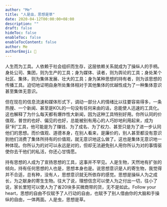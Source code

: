 ```yaml
---
author: "Me"
title: "人是虫，思想是草"
date: 2020-04-12T00:00:00+08:00
description: ""
draft: false
hideToc: false
enableToc: false
enableTocContent: false
author: Me
authorEmoji: 🤖
---
```

人生而为工具。人依赖于社会组织而生存，这层依赖关系就成为了操纵人的手柄。身处公司、集团，则为生产的工具；身为媒体、读者，则为舆论的工具；身处某个社区、集体，则为集体发展、壮大的工具；身为某种思想的持有者，则为该思想的传播工具。迫切地证明自身所处集体相对于其他集体的优越性成为了一种集体意识甚至集体无意识。

但在现在的信息流速和媒体形式下，调动一部分人的情绪比以往要容易得多，一条热搜、一个新闻、甚至是KOL的一句没有任何来由的话，总能使人迅速的工具化。这也解释了为什么每天都有爆炸性大新闻，因为这种工具特别好用。你所认同的价值观，普世的也好、偏见的也好，总能被别有用心的人巧妙地利用起来，成为获“利”工具，他可能是为了赚钱、为了成名、为了权力、甚至只是为了进一步认同他们的思想。而价值观、道德本身，在别人看来，是廉价的，别人甚至都没有意识到他们消费了集体所持有的价值观，就无意识地这么做了。这也是集体无意识地一种体现。你所认为的对可以永远是对的，但却无法避免别人用你所认为对的事情驱使你去干他们的私活，你还心甘情愿。

持有思想的人成为了宣扬思想的工具，这事并不罕见。人是生物，天然地有扩张的倾向，持有任何思想的人也是，思想本身也是。说思想意识是人的寄生物，我觉得并不合适，总有种，没有人，思想意识就无所依存的感觉。思想是操纵人为之成长，为之献身的寄生生物。往大了说，理想信念可以使人为之付出一切，往小了说，家长里短可以使人为了省20块多买微商带的货，无不是如此。Follow your heart，思想的自由不仅赋予了人行动的自由，也赋予了别人借由你的大脑和手操纵的自由，一体两面。人是虫，思想是草。
